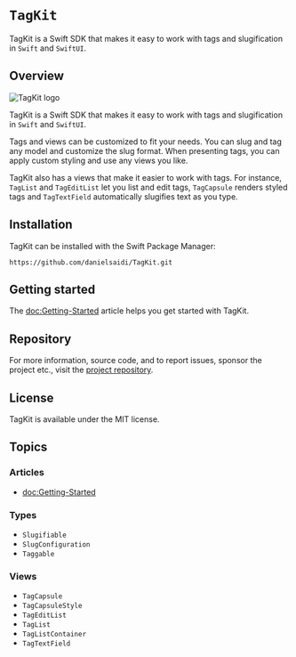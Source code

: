 # ``TagKit``

TagKit is a Swift SDK that makes it easy to work with tags and slugification in `Swift` and `SwiftUI`.



## Overview

![TagKit logo](Logo.png)

TagKit is a Swift SDK that makes it easy to work with tags and slugification in `Swift` and `SwiftUI`.

Tags and views can be customized to fit your needs. You can slug and tag any model and customize the slug format. When presenting tags, you can apply custom styling and use any views you like.

TagKit also has a views that make it easier to work with tags. For instance, ``TagList`` and ``TagEditList`` let you list and edit tags, ``TagCapsule`` renders styled tags and ``TagTextField`` automatically slugifies text as you type.



## Installation

TagKit can be installed with the Swift Package Manager:

```
https://github.com/danielsaidi/TagKit.git
```



## Getting started

The <doc:Getting-Started> article helps you get started with TagKit.



## Repository

For more information, source code, and to report issues, sponsor the project etc., visit the [project repository](https://github.com/danielsaidi/TagKit).



## License

TagKit is available under the MIT license.



## Topics

### Articles

- <doc:Getting-Started>

### Types

- ``Slugifiable``
- ``SlugConfiguration``
- ``Taggable``

### Views

- ``TagCapsule``
- ``TagCapsuleStyle``
- ``TagEditList``
- ``TagList``
- ``TagListContainer``
- ``TagTextField``
